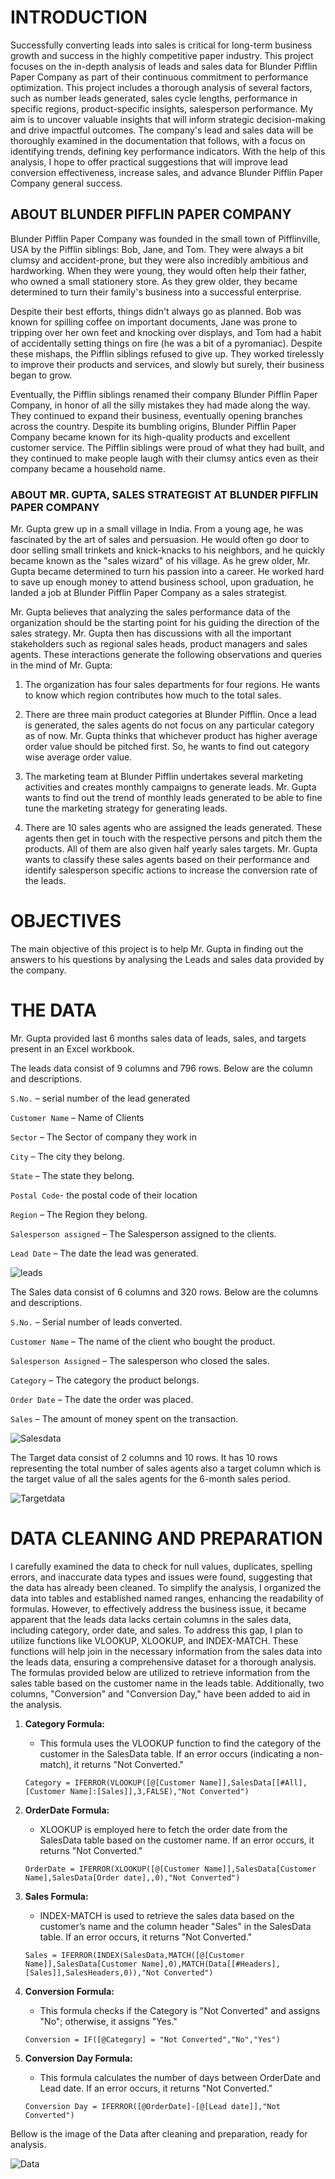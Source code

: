 # INTRODUCTION
Successfully converting leads into sales is critical for long-term business growth and success in the highly competitive paper industry. 
This project focuses on the in-depth analysis of leads and sales data for Blunder Pifflin Paper Company as part of their continuous commitment to performance optimization. 
This project includes a thorough analysis of several factors, such as number leads generated, sales cycle lengths, performance in specific regions, product-specific insights, salesperson performance. 
My aim is to uncover valuable insights that will inform strategic decision-making and drive impactful outcomes.
The company's lead and sales data will be thoroughly examined in the documentation that follows, with a focus on identifying trends, defining key performance indicators. With the help of this analysis, I hope to offer practical suggestions that will improve lead conversion effectiveness, increase sales, and advance Blunder Pifflin Paper Company general success.

## ABOUT BLUNDER PIFFLIN PAPER COMPANY

Blunder Pifflin Paper Company was founded in the small town of Pifflinville, USA by the Pifflin siblings: Bob, Jane, and Tom. They were always a bit clumsy and accident-prone, but they were also incredibly ambitious and hardworking. When they were young, they would often help their father, who owned a small stationery store. As they grew older, they became determined to turn their family's business into a successful enterprise.

Despite their best efforts, things didn't always go as planned. Bob was known for spilling coffee on important documents, Jane was prone to tripping over her own feet and knocking over displays, and Tom had a habit of accidentally setting things on fire (he was a bit of a pyromaniac). Despite these mishaps, the Pifflin siblings refused to give up. They worked tirelessly to improve their products and services, and slowly but surely, their business began to grow.

Eventually, the Pifflin siblings renamed their company Blunder Pifflin Paper Company, in honor of all the silly mistakes they had made along the way. They continued to expand their business, eventually opening branches across the country. Despite its bumbling origins, Blunder Pifflin Paper Company became known for its high-quality products and excellent customer service. The Pifflin siblings were proud of what they had built, and they continued to make people laugh with their clumsy antics even as their company became a household name.

### ABOUT MR. GUPTA, SALES STRATEGIST AT BLUNDER PIFFLIN PAPER COMPANY
Mr. Gupta grew up in a small village in India. From a young age, he was fascinated by the art of sales and persuasion. He would often go door to door selling small trinkets and knick-knacks to his neighbors, and he quickly became known as the "sales wizard" of his village. As he grew older, Mr. Gupta became determined to turn his passion into a career. He worked hard to save up enough money to attend business school, upon graduation, he landed a job at Blunder Pifflin Paper Company as a sales strategist.

Mr. Gupta believes that analyzing the sales performance data of the organization should be the starting point for his guiding the direction of the sales strategy. 
Mr. Gupta then has discussions with all the important stakeholders such as regional sales heads, product managers and sales agents. These interactions generate the following observations and queries in the mind of Mr. Gupta:

1.	The organization has four sales departments for four regions. He wants to know which region contributes how much to the total sales.

2.	There are three main product categories at Blunder Pifflin. Once a lead is generated, the sales agents do not focus on any particular category as of now. Mr. Gupta thinks that whichever product has higher average order value should be pitched first. So, he wants to find out category wise average order value.

3.	The marketing team at Blunder Pifflin undertakes several marketing activities and creates monthly campaigns to generate leads. Mr. Gupta wants to find out the trend of monthly leads generated to be able to fine tune the marketing strategy for generating leads.

4.	There are 10 sales agents who are assigned the leads generated. These agents then get in touch with the respective persons and pitch them the products. All of them are also given half yearly sales targets. Mr. Gupta wants to classify these sales agents based on their performance and identify salesperson specific actions to increase the conversion rate of the leads.

# OBJECTIVES
The main objective of this project is to help Mr. Gupta in finding out the answers to his questions by analysing the Leads and sales data provided by the company. 

# THE DATA 

Mr. Gupta provided last 6 months sales data of leads, sales, and targets present in an Excel workbook.

The leads data consist of 9 columns and 796 rows. Below are the column and descriptions. 

```S.No.``` – serial number of the lead generated 

```Customer Name``` – Name of Clients

```Sector``` – The Sector of company they work in 

```City``` – The city they belong. 

```State``` – The state they belong. 

```Postal Code```- the postal code of their location 

```Region``` – The Region they belong.  

```Salesperson assigned``` – The Salesperson assigned to the clients.

```Lead Date``` – The date the lead was generated. 

![leads](https://github.com/dannieRope/Leads-Sales-Data-Analysis-Insights-Recommendations/assets/132214828/f1ad63a4-ec23-4317-a19a-3abbfa6f6cef)


The Sales data consist of 6 columns and 320 rows. Below are the columns and descriptions. 

```S.No.``` – Serial number of leads converted. 

```Customer Name``` – The name of the client who bought the product.

```Salesperson Assigned``` – The salesperson who closed the sales. 

```Category``` – The category the product belongs. 

```Order Date``` – The date the order was placed. 

```Sales``` – The amount of money spent on the transaction. 

![Salesdata](https://github.com/dannieRope/Leads-Sales-Data-Analysis-Insights-Recommendations/assets/132214828/d3d445ba-9366-4cae-9150-73069e659758)


The Target data consist of 2 columns and 10 rows. 
It has 10 rows representing the total number of sales agents also a target column which is the target value of all the sales agents for the 6-month sales period. 

![Targetdata](https://github.com/dannieRope/Leads-Sales-Data-Analysis-Insights-Recommendations/assets/132214828/ccdd2bb6-52d6-410f-9796-06dffc575e58)


# DATA CLEANING AND PREPARATION 
I carefully examined the data to check for null values, duplicates, spelling errors, and inaccurate data types and issues were found, suggesting that the data has already been cleaned.
To simplify the analysis, I organized the data into tables and established named ranges, enhancing the readability of formulas.
However, to effectively address the business issue, it became apparent that the leads data lacks certain columns in the sales data, including category, order date, and sales. To address this gap, I plan to utilize functions like VLOOKUP, XLOOKUP, and INDEX-MATCH. These functions will help join in the necessary information from the sales data into the leads data, ensuring a comprehensive dataset for a thorough analysis.
The formulas provided below are utilized to retrieve information from the sales table based on the customer name in the leads table. Additionally, two columns, "Conversion" and "Conversion Day," have been added to aid in the analysis.

1. **Category Formula:**
   - This formula uses the VLOOKUP function to find the category of the customer in the SalesData table. If an error occurs (indicating a non-match), it returns "Not Converted."

   ```excel
   Category = IFERROR(VLOOKUP([@[Customer Name]],SalesData[[#All],[Customer Name]:[Sales]],3,FALSE),"Not Converted")
   ```

2. **OrderDate Formula:**
   - XLOOKUP is employed here to fetch the order date from the SalesData table based on the customer name. If an error occurs, it returns "Not Converted."

   ```excel
   OrderDate = IFERROR(XLOOKUP([@[Customer Name]],SalesData[Customer Name],SalesData[Order date],,0),"Not Converted")
   ```

3. **Sales Formula:**
   - INDEX-MATCH is used to retrieve the sales data based on the customer’s name and the column header "Sales" in the SalesData table. If an error occurs, it returns "Not Converted."

   ```excel
   Sales = IFERROR(INDEX(SalesData,MATCH([@[Customer Name]],SalesData[Customer Name],0),MATCH(Data[[#Headers],[Sales]],SalesHeaders,0)),"Not Converted")
   ```

4. **Conversion Formula:**
   - This formula checks if the Category is "Not Converted" and assigns "No"; otherwise, it assigns "Yes."

   ```excel
   Conversion = IF([@Category] = "Not Converted","No","Yes")
   ```

5. **Conversion Day Formula:**
   - This formula calculates the number of days between OrderDate and Lead date. If an error occurs, it returns "Not Converted."

   ```excel
   Conversion Day = IFERROR([@OrderDate]-[@[Lead date]],"Not Converted")
   ```

Bellow is the image of the Data after cleaning and preparation, ready for analysis. 

![Data](https://github.com/dannieRope/Leads-Sales-Data-Analysis-Insights-Recommendations/assets/132214828/8b0a3c6e-9ffa-4b94-93bb-b7e3518dac4d)





